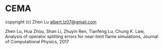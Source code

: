 # CEMA

copyright (c) Zhen Lu <albert.lz07@gmail.com>

Zhen Lu, Hua Zhou, Shan Li, Zhuyin Ren, Tianfeng Lu, Chung K. Law, Analysis of operator splitting errors for near-limit flame simulations, Journal of Computational Physics, 2017

